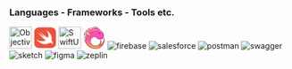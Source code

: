 <h3 align="left">Languages - Frameworks - Tools etc.</h3>
<p align="left"> 
  <a> <img src="https://www.vectorlogo.zone/logos/apple_objectivec/apple_objectivec-icon.svg" title="Objective-C" width="40" height="40"/> </a> 
  <a> <img src="https://raw.githubusercontent.com/devicons/devicon/master/icons/swift/swift-original.svg" title="Swift" width="40" height="40"/> </a> 
  <a> <img src="https://img.icons8.com/fluency/48/swiftui.png" title="SwiftUI" width="40" height="40"/> </a> 
  <a> <img src="https://raw.githubusercontent.com/ReactiveX/RxSwift/main/assets/RxSwift_Logo.png" title="RXSwift" width="40" height="40"/> </a> 
  <a> <img src="https://www.vectorlogo.zone/logos/firebase/firebase-icon.svg" alt="firebase" width="40" height="40"/> </a> 
  <a> <img src="https://www.vectorlogo.zone/logos/salesforce/salesforce-icon.svg" alt="salesforce" width="40" height="40"/> </a> 
  <a> <img src="https://www.vectorlogo.zone/logos/getpostman/getpostman-icon.svg" alt="postman" width="40" height="40"/> </a> 
  <a> <img src="https://upload.wikimedia.org/wikipedia/commons/a/ab/Swagger-logo.png" alt="swagger" width="40" height="40"/> </a> 
  <a> <img src="https://www.vectorlogo.zone/logos/sketchapp/sketchapp-icon.svg" alt="sketch" width="40" height="40"/> </a> 
  <a> <img src="https://www.vectorlogo.zone/logos/figma/figma-icon.svg" alt="figma" width="40" height="40"/> </a> 
  <a> <img src="https://www.vectorlogo.zone/logos/zeplinio/zeplinio-icon.svg" alt="zeplin" width="40" height="40"/> </a> 
</p>
